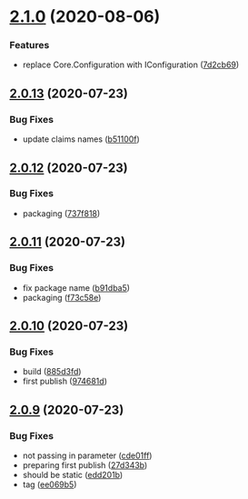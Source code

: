 # [2.1.0](https://github.com/cdotyone/Core.Security/compare/v2.0.13...v2.1.0) (2020-08-06)


### Features

* replace Core.Configuration with IConfiguration ([7d2cb69](https://github.com/cdotyone/Core.Security/commit/7d2cb6929770ca80e5745e482f4a5ebabea5c6cc))



## [2.0.13](https://github.com/cdotyone/Core.Security/compare/v2.0.12...v2.0.13) (2020-07-23)


### Bug Fixes

* update claims names ([b51100f](https://github.com/cdotyone/Core.Security/commit/b51100f0c7cb6364ced264c82fecf96ec23eceea))



## [2.0.12](https://github.com/cdotyone/Core.Security/compare/v2.0.11...v2.0.12) (2020-07-23)


### Bug Fixes

* packaging ([737f818](https://github.com/cdotyone/Core.Security/commit/737f8180ec1d156143851117d7b393200094ea0f))



## [2.0.11](https://github.com/cdotyone/Core.Security/compare/v2.0.10...v2.0.11) (2020-07-23)


### Bug Fixes

* fix package name ([b91dba5](https://github.com/cdotyone/Core.Security/commit/b91dba5e69ff2a1c4c7153da7394b1640608fa38))
* packaging ([f73c58e](https://github.com/cdotyone/Core.Security/commit/f73c58ee8ba6e2f0f76a2279219d64783d9fd47a))



## [2.0.10](https://github.com/cdotyone/Core.Security/compare/v2.0.9...v2.0.10) (2020-07-23)


### Bug Fixes

* build ([885d3fd](https://github.com/cdotyone/Core.Security/commit/885d3fd85d80fc9fead36fe1faf840459ee192ce))
* first publish ([974681d](https://github.com/cdotyone/Core.Security/commit/974681d604a1df9bbe7b34c834a7bdb72b83d2ae))



## [2.0.9](https://github.com/cdotyone/Core.Security/compare/cde01fff5a047775b8902a4072adab968183620b...v2.0.9) (2020-07-23)


### Bug Fixes

* not passing in parameter ([cde01ff](https://github.com/cdotyone/Core.Security/commit/cde01fff5a047775b8902a4072adab968183620b))
* preparing first publish ([27d343b](https://github.com/cdotyone/Core.Security/commit/27d343b858e013ff7e877d20967af0d034f543d2))
* should be static ([edd201b](https://github.com/cdotyone/Core.Security/commit/edd201b79c4214436adc87395d17b7b70b206232))
* tag ([ee069b5](https://github.com/cdotyone/Core.Security/commit/ee069b5e7861ec876d80bfd26da1e702469224e7))



